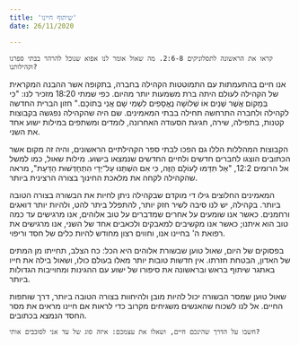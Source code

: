 ```yaml
---
title: 'שיתוף חיינו'
date: 26/11/2020

---
```


`קראו את הראשונה לתסלוניקים 2:6-8. מה שאול אומר לנו אפוא שנוכל להרהר בבתי ספרנו וקהילותנו?`

אנו חיים בהתעמתות עם התמוטטות הקהילה בחברה, בתקופה אשר ההבנה המקראית של הקהילה לעולם היתה ברת משמעות יותר מהיום. כפי שמתי 18:20 מזכיר לנו: "כִּי בְּמָקוֹם אֲשֶׁר שְׁנַיִם אוֹ שְׁלוֹשָׁה נֶאֱסָפִים לִשְׁמִי שָׁם אֲנִי בְּתוֹכָם." חזון הברית החדשה לקהילה ולחברה התרחשה תחילה בבתי המאמינים. שם היה שהקהילה נפגשה בקבוצות קטנות, בתפילה, שירה, חגיגת הסעודה האחרונה, לומדים ומשתפים במילות ישוע אחד את השני.

הקבוצות המהללות הללו גם הפכו לבתי ספר הקהילתיים הראשונים, והיה זה מקום אשר הכתובים הוצגו לחברים חדשים ולחיים החדשים שנמצאו בישוע. מילות שאול, כמו למשל אל הרומים 12:2, "אַל תִּדַּמּוּ לָעוֹלָם הַזֶּה, כִּי אִם הִשְׁתַּנּוּ עַל־יְדֵי הִתְחַדְּשׁוּת הַדַּעַת", מראה שהקהילה לקחה את מלאכת החינוך בצורה הרצינית ביותר.

המאמינים החלוצים גילו די מוקדם שבקהילה ניתן לחיות את הבשורה בצורה הטובה ביותר. בקהילה, יש לנו סיבה לשיר חזק יותר, להתפלל ביתר להט, ולהיות יותר דואגים ורחמנים. כאשר אנו שומעים על אחרים שמדברים על טוב אלוהים, אנו מרגישים עד כמה טוב הוא איתנו; כאשר אנו מקשיבים למאבקים ולכאבים אחד של השני, אנו מרגישים את רפואת ה' בחיינו אנו, וחווים רצון מחודש להיות כלים של חסד וריפוי.

בפסוקים של היום, שאול טוען שבשורת אלוהים היא הכל: כח הצלב, תחייתו מן המתים של האדון, הבטחת חזרתו. אין חדשות טובות יותר מאלו בעולם כולו, ושאול בילה את חייו באתגר שיתוף בראש ובראשונה את סיפורו של ישוע עם ההגינות ומחוייבות הגדולות ביותר.

שאול טוען שמסר הבשורה יכול להיות מובן ולהיחוות בצורה הטובה ביותר, דרך שותפות החיים. אל לנו לשכוח שהאנשים משגיחים מקרוב כדי לראות אם חיינו מראים את מסר החסד הנמצא בכתובים.

`חשבו על הדרך שהינכם חיים, ושאלו את עצמכם: איזה סוג של עד אני לסובבים אותי?`